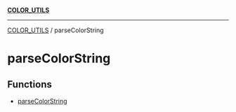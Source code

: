 [**COLOR_UTILS**](../README.md)

***

[COLOR_UTILS](../README.md) / parseColorString

# parseColorString

## Functions

- [parseColorString](functions/parseColorString.md)
